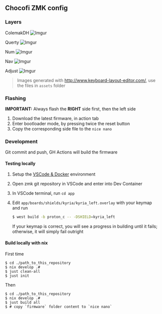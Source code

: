 ## Chocofi ZMK config

### Layers

ColemakDH
![Imgur](https://i.imgur.com/1igKPoQ.jpg)

Querty
![Imgur](https://i.imgur.com/OMmmfWw.png)

Num
![Imgur](https://i.imgur.com/dsTCsc7.png)

Nav
![Imgur](https://i.imgur.com/YICzLky.png)

Adjust
![Imgur](https://i.imgur.com/0K5iIqP.png)

> Images generated with http://www.keyboard-layout-editor.com/, use the files in `assets` folder

### Flashing

**IMPORTANT:** Always flash the **RIGHT** side first, then the left side

1. Download the latest firmware, in action tab
1. Enter bootloader mode, by pressing twice the reset button
1. Copy the corresponding side file to the `nice nano`

### Development

Git commit and push, GH Actions will build the firmware

#### Testing locally

1. Setup the [VSCode & Docker](https://zmk.dev/docs/development/setup) environment
1. Open zmk git repository in VSCode and enter into Dev Container
1. In VSCode terminal, run `cd app`
1. Edit `app/boards/shields/kyria/kyria_left.overlay` with your keymap and run

   ```sh
   $ west build -b proton_c -- -DSHIELD=kyria_left
   ```

   If your keymap is correct, you will see a progress in building until it fails; otherwise, it will simply fail outright

#### Build locally with nix

First time

```
$ cd ./path_to_this_repository
$ nix develop .#
$ just clean-all
$ just init
```

Then

```
$ cd ./path_to_this_repository
$ nix develop .#
$ just build all
$ # copy `firmware` folder content to `nice nano`
```
